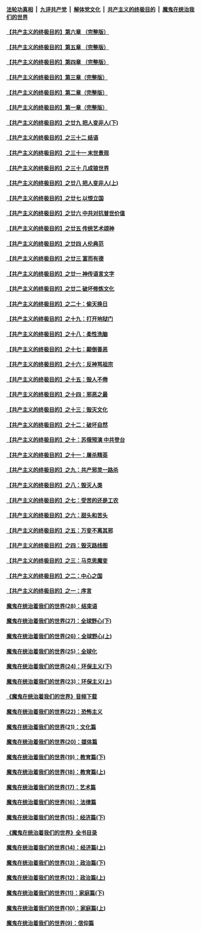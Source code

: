 ####  [法轮功真相](../../../../basic/blob/master/README.md?t=02141239) &nbsp;|&nbsp; [九评共产党](../../../../9ping.md/blob/master/README.md?t=02141239) &nbsp;|&nbsp; [解体党文化](../../../../jtdwh.md/blob/master/README.md?t=02141239)  &nbsp;|&nbsp; [共产主义的终极目的](../../../../gczydzjmd.md/blob/master/README.md?t=02141239) &nbsp;|&nbsp; [魔鬼在统治我们的世界](../../../../mgztzwmdsj.md/blob/master/README.md?t=02141239) 

#### [【共产主义的终极目的】第六章 （完整版）](../pages/nsc422/n11428913.md?t=02141239) 

#### [【共产主义的终极目的】第五章 （完整版）](../pages/nsc422/n11428912.md?t=02141239) 

#### [【共产主义的终极目的】第四章 （完整版）](../pages/nsc422/n11428907.md?t=02141239) 

#### [【共产主义的终极目的】第三章（完整版）](../pages/nsc422/n11428848.md?t=02141239) 

#### [【共产主义的终极目的】第二章（完整版）](../pages/nsc422/n11428831.md?t=02141239) 

#### [【共产主义的终极目的】第一章（完整版）](../pages/nsc422/n11417651.md?t=02141239) 

#### [【共产主义的终极目的】之廿九 把人变非人(下)](../pages/nsc422/n11344140.md?t=02141239) 

#### [【共产主义的终极目的】之三十二 结语](../pages/nsc422/n11360535.md?t=02141239) 

#### [【共产主义的终极目的】之三十一 末世景观](../pages/nsc422/n11351129.md?t=02141239) 

#### [【共产主义的终极目的】之三十 几成狼世界](../pages/nsc422/n11348280.md?t=02141239) 

#### [【共产主义的终极目的】之廿八 把人变非人(上)](../pages/nsc422/n11340492.md?t=02141239) 

#### [【共产主义的终极目的】之廿七 以恨立国](../pages/nsc422/n11336944.md?t=02141239) 

#### [【共产主义的终极目的】之廿六 中共对抗普世价值](../pages/nsc422/n11324785.md?t=02141239) 

#### [【共产主义的终极目的】之廿五 传统艺术颂神](../pages/nsc422/n11296396.md?t=02141239) 

#### [【共产主义的终极目的】之廿四 人伦典范](../pages/nsc422/n11296397.md?t=02141239) 

#### [【共产主义的终极目的】之廿三 富而有德](../pages/nsc422/n11283598.md?t=02141239) 

#### [【共产主义的终极目的】之廿一 神传语言文字](../pages/nsc422/n11263265.md?t=02141239) 

#### [【共产主义的终极目的】之廿二 破坏修炼文化](../pages/nsc422/n11245728.md?t=02141239) 

#### [【共产主义的终极目的】之二十：偷天换日](../pages/nsc422/n11238846.md?t=02141239) 

#### [【共产主义的终极目的】之十九：打开地狱门](../pages/nsc422/n11206376.md?t=02141239) 

#### [【共产主义的终极目的】之十八：柔性洗脑](../pages/nsc422/n11199994.md?t=02141239) 

#### [【共产主义的终极目的】之十七：颠倒善恶](../pages/nsc422/n11179782.md?t=02141239) 

#### [【共产主义的终极目的】之十六：反神骂祖宗](../pages/nsc422/n11166798.md?t=02141239) 

#### [【共产主义的终极目的】之十五：毁人不倦](../pages/nsc422/n11166792.md?t=02141239) 

#### [【共产主义的终极目的】之十四：邪恶之最](../pages/nsc422/n11150249.md?t=02141239) 

#### [【共产主义的终极目的】之十三：毁灭文化](../pages/nsc422/n11135227.md?t=02141239) 

#### [【共产主义的终极目的】之十二：破坏自然](../pages/nsc422/n11135214.md?t=02141239) 

#### [【共产主义的终极目的】之十：苏俄预演 中共登台](../pages/nsc422/n11118424.md?t=02141239) 

#### [【共产主义的终极目的】之十一：屠杀精英](../pages/nsc422/n11118442.md?t=02141239) 

#### [【共产主义的终极目的】之九：共产邪灵一路杀](../pages/nsc422/n11114139.md?t=02141239) 

#### [【共产主义的终极目的】之八：毁灭人类](../pages/nsc422/n11108503.md?t=02141239) 

#### [【共产主义的终极目的】之七：受苦的还是工农](../pages/nsc422/n11101809.md?t=02141239) 

#### [【共产主义的终极目的】之六：甜头和苦头](../pages/nsc422/n11096971.md?t=02141239) 

#### [【共产主义的终极目的】之五：万变不离其邪](../pages/nsc422/n11091285.md?t=02141239) 

#### [【共产主义的终极目的】之四：毁灭路线图](../pages/nsc422/n11086284.md?t=02141239) 

#### [【共产主义的终极目的】之三：马克思魔变](../pages/nsc422/n11061941.md?t=02141239) 

#### [【共产主义的终极目的】之二：中心之国](../pages/nsc422/n11047728.md?t=02141239) 

#### [【共产主义的终极目的】之一：序言](../pages/nsc422/n11086077.md?t=02141239) 

#### [魔鬼在统治着我们的世界(28)：结束语](../pages/nsc422/n10936246.md?t=02141239) 

#### [魔鬼在统治着我们的世界(27)：全球野心(下)](../pages/nsc422/n10928319.md?t=02141239) 

#### [魔鬼在统治着我们的世界(26)：全球野心(上)](../pages/nsc422/n10900318.md?t=02141239) 

#### [魔鬼在统治着我们的世界(25)：全球化](../pages/nsc422/n10788205.md?t=02141239) 

#### [魔鬼在统治着我们的世界(24)：环保主义(下)](../pages/nsc422/n10695307.md?t=02141239) 

#### [魔鬼在统治着我们的世界(23)：环保主义(上)](../pages/nsc422/n10688613.md?t=02141239) 

#### [《魔鬼在统治着我们的世界》音频下载](../pages/nsc422/n10635553.md?t=02141239) 

#### [魔鬼在统治着我们的世界(22)：恐怖主义](../pages/nsc422/n10614727.md?t=02141239) 

#### [魔鬼在统治着我们的世界(21)：文化篇](../pages/nsc422/n10597706.md?t=02141239) 

#### [魔鬼在统治着我们的世界(20)：媒体篇](../pages/nsc422/n10586579.md?t=02141239) 

#### [魔鬼在统治着我们的世界(19)：教育篇(下)](../pages/nsc422/n10564808.md?t=02141239) 

#### [魔鬼在统治着我们的世界(18)：教育篇(上)](../pages/nsc422/n10526970.md?t=02141239) 

#### [魔鬼在统治着我们的世界(17)：艺术篇](../pages/nsc422/n10499093.md?t=02141239) 

#### [魔鬼在统治着我们的世界(16)：法律篇](../pages/nsc422/n10485969.md?t=02141239) 

#### [魔鬼在统治着我们的世界(15)：经济篇(下)](../pages/nsc422/n10469975.md?t=02141239) 

#### [《魔鬼在统治着我们的世界》全书目录](../pages/nsc422/n10464261.md?t=02141239) 

#### [魔鬼在统治着我们的世界(14)：经济篇(上)](../pages/nsc422/n10457370.md?t=02141239) 

#### [魔鬼在统治着我们的世界(13)：政治篇(下)](../pages/nsc422/n10448270.md?t=02141239) 

#### [魔鬼在统治着我们的世界(12)：政治篇(上)](../pages/nsc422/n10444576.md?t=02141239) 

#### [魔鬼在统治着我们的世界(11)：家庭篇(下)](../pages/nsc422/n10440961.md?t=02141239) 

#### [魔鬼在统治着我们的世界(10)：家庭篇(上)](../pages/nsc422/n10435448.md?t=02141239) 

#### [魔鬼在统治着我们的世界(9)：信仰篇](../pages/nsc422/n10432159.md?t=02141239) 

